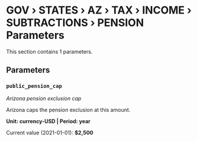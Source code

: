 # GOV › STATES › AZ › TAX › INCOME › SUBTRACTIONS › PENSION Parameters

This section contains 1 parameters.

## Parameters

### `public_pension_cap`
*Arizona pension exclusion cap*

Arizona caps the pension exclusion at this amount.

**Unit: currency-USD | Period: year**

Current value (2021-01-01): **$2,500**

